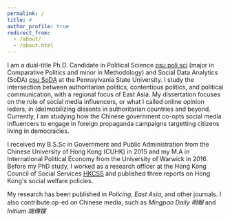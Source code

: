 ```yaml
---
permalink: /
title: #
author_profile: true
redirect_from: 
  - /about/
  - /about.html
---
```


I am a dual-title Ph.D. Candidate in Political Science [psu poli sci](https://polisci.la.psu.edu) (major in Comparative Politics and minor in Methodology) and Social Data Analytics (SoDA) [psu SoDA](https://soda.la.psu.edu/) at the Pennsylvania State University. I study the intersection between authoritarian politics, contentious politics, and political communication, with a regional focus of East Asia. My dissertation focuses on the role of social media influencers, or what I called online opinion leders, in (de)mobilizing dissents in authoritarian countries and beyond. Currently, I am studying how the Chinese government co-opts social media influencers to engage in foreign propaganda campaigns targetting citizens living in democracies.

I received my B.S.Sc in Government and Public Administration from the Chinese University of Hong Kong (CUHK) in 2015 and my M.A in International Political Economy from the University of Warwick in 2016. Before my PhD study, I worked as a research officer at the Hong Kong Council of Social Services [HKCSS](https://www.hkcss.org.hk/?lang=en) and published three reports on Hong Kong's social welfare policies.

My research has been published in <em>Policing</em>, <em>East Asia</em>, and other journals. I also contribute op-ed on Chinese media, such as <em>Mingpao Daily 明報</em> and <em>Initium 端傳媒</em>
